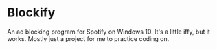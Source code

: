# Blockify
An ad blocking program for Spotify on Windows 10. It's a little iffy, but it works. Mostly just a project for me to practice coding on.

